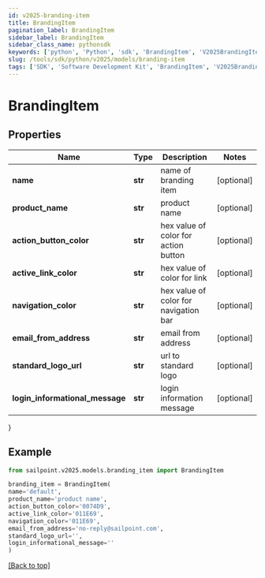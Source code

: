 ```yaml
---
id: v2025-branding-item
title: BrandingItem
pagination_label: BrandingItem
sidebar_label: BrandingItem
sidebar_class_name: pythonsdk
keywords: ['python', 'Python', 'sdk', 'BrandingItem', 'V2025BrandingItem'] 
slug: /tools/sdk/python/v2025/models/branding-item
tags: ['SDK', 'Software Development Kit', 'BrandingItem', 'V2025BrandingItem']
---
```


# BrandingItem


## Properties

Name | Type | Description | Notes
------------ | ------------- | ------------- | -------------
**name** | **str** | name of branding item | [optional] 
**product_name** | **str** | product name | [optional] 
**action_button_color** | **str** | hex value of color for action button | [optional] 
**active_link_color** | **str** | hex value of color for link | [optional] 
**navigation_color** | **str** | hex value of color for navigation bar | [optional] 
**email_from_address** | **str** | email from address | [optional] 
**standard_logo_url** | **str** | url to standard logo | [optional] 
**login_informational_message** | **str** | login information message | [optional] 
}

## Example

```python
from sailpoint.v2025.models.branding_item import BrandingItem

branding_item = BrandingItem(
name='default',
product_name='product name',
action_button_color='0074D9',
active_link_color='011E69',
navigation_color='011E69',
email_from_address='no-reply@sailpoint.com',
standard_logo_url='',
login_informational_message=''
)

```
[[Back to top]](#) 

